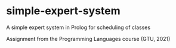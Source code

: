 # simple-expert-system

A simple expert system in Prolog for scheduling of classes

Assignment from the Programming Languages course (GTU, 2021)
